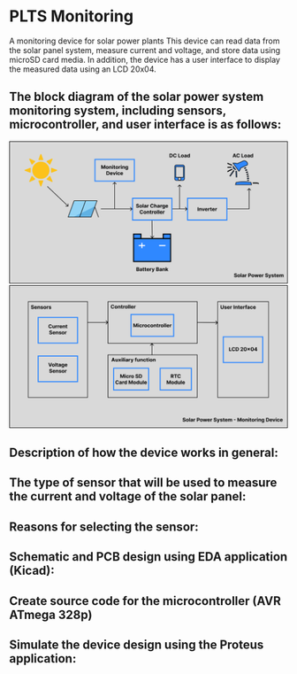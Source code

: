 # PLTS Monitoring
A monitoring device for solar power plants
This device can read data from the solar panel system, measure current and voltage, and store data using microSD card media. 
In addition, the device has a user interface to display the measured data using an LCD 20x04.

## The block diagram of the solar power system monitoring system, including sensors, microcontroller, and user interface is as follows:
![My Remote Image](https://github.com/ahmadq122/plts-monitoring/blob/main/hardware/block-diagram/solar-power-system.png)
![My Remote Image](https://github.com/ahmadq122/plts-monitoring/blob/main/hardware/block-diagram/monitoring-device.png)

## Description of how the device works in general:

## The type of sensor that will be used to measure the current and voltage of the solar panel:

## Reasons for selecting the sensor:

## Schematic and PCB design using EDA application (Kicad):

## Create source code for the microcontroller (AVR ATmega 328p)

## Simulate the device design using the Proteus application:
